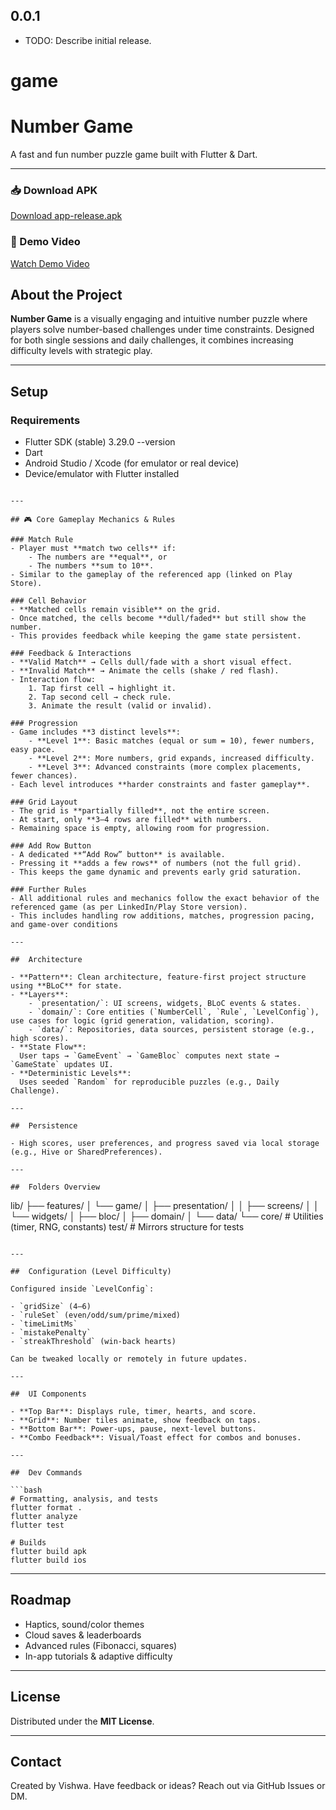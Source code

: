 ## 0.0.1

* TODO: Describe initial release.

# game
# Number Game

A fast and fun number puzzle game built with Flutter & Dart.

---

### 📥 Download APK
[Download app-release.apk](https://github.com/vishwajeetbharti/game/tree/main/release-build/app-release.apk)


### 🎥 Demo Video
[Watch Demo Video](https://github.com/vishwajeetbharti/game/blob/main/release-build/Screen_recording_20250826_114238%20(online-video-cutter.com).mp4)



##  About the Project

**Number Game** is a visually engaging and intuitive number puzzle where players solve number-based challenges under time constraints. Designed for both single sessions and daily challenges, it combines increasing difficulty levels with strategic play.

---

##  Setup

### Requirements
- Flutter SDK (stable) 3.29.0 --version
- Dart
- Android Studio / Xcode (for emulator or real device)
- Device/emulator with Flutter installed

```

---

## 🎮 Core Gameplay Mechanics & Rules

### Match Rule
- Player must **match two cells** if:
    - The numbers are **equal**, or
    - The numbers **sum to 10**.
- Similar to the gameplay of the referenced app (linked on Play Store).

### Cell Behavior
- **Matched cells remain visible** on the grid.
- Once matched, the cells become **dull/faded** but still show the number.
- This provides feedback while keeping the game state persistent.

### Feedback & Interactions
- **Valid Match** → Cells dull/fade with a short visual effect.
- **Invalid Match** → Animate the cells (shake / red flash).
- Interaction flow:
    1. Tap first cell → highlight it.
    2. Tap second cell → check rule.
    3. Animate the result (valid or invalid).

### Progression
- Game includes **3 distinct levels**:
    - **Level 1**: Basic matches (equal or sum = 10), fewer numbers, easy pace.
    - **Level 2**: More numbers, grid expands, increased difficulty.
    - **Level 3**: Advanced constraints (more complex placements, fewer chances).
- Each level introduces **harder constraints and faster gameplay**.

### Grid Layout
- The grid is **partially filled**, not the entire screen.
- At start, only **3–4 rows are filled** with numbers.
- Remaining space is empty, allowing room for progression.

### Add Row Button
- A dedicated **“Add Row” button** is available.
- Pressing it **adds a few rows** of numbers (not the full grid).
- This keeps the game dynamic and prevents early grid saturation.

### Further Rules
- All additional rules and mechanics follow the exact behavior of the referenced game (as per LinkedIn/Play Store version).
- This includes handling row additions, matches, progression pacing, and game-over conditions

---

##  Architecture

- **Pattern**: Clean architecture, feature-first project structure using **BLoC** for state.
- **Layers**:
    - `presentation/`: UI screens, widgets, BLoC events & states.
    - `domain/`: Core entities (`NumberCell`, `Rule`, `LevelConfig`), use cases for logic (grid generation, validation, scoring).
    - `data/`: Repositories, data sources, persistent storage (e.g., high scores).
- **State Flow**:
  User taps → `GameEvent` → `GameBloc` computes next state → `GameState` updates UI.
- **Deterministic Levels**:
  Uses seeded `Random` for reproducible puzzles (e.g., Daily Challenge).

---

##  Persistence

- High scores, user preferences, and progress saved via local storage (e.g., Hive or SharedPreferences).

---

##  Folders Overview

```
lib/
├── features/
│   └── game/
│       ├── presentation/
│       │   ├── screens/
│       │   └── widgets/
│       ├── bloc/
│       ├── domain/
│       └── data/
└── core/             # Utilities (timer, RNG, constants)
test/                # Mirrors structure for tests
```

---

##  Configuration (Level Difficulty)

Configured inside `LevelConfig`:

- `gridSize` (4–6)
- `ruleSet` (even/odd/sum/prime/mixed)
- `timeLimitMs`
- `mistakePenalty`
- `streakThreshold` (win-back hearts)

Can be tweaked locally or remotely in future updates.

---

##  UI Components

- **Top Bar**: Displays rule, timer, hearts, and score.
- **Grid**: Number tiles animate, show feedback on taps.
- **Bottom Bar**: Power-ups, pause, next-level buttons.
- **Combo Feedback**: Visual/Toast effect for combos and bonuses.

---

##  Dev Commands

```bash
# Formatting, analysis, and tests
flutter format .
flutter analyze
flutter test

# Builds
flutter build apk
flutter build ios
```

---

##  Roadmap

- Haptics, sound/color themes
- Cloud saves & leaderboards
- Advanced rules (Fibonacci, squares)
- In-app tutorials & adaptive difficulty

---

##  License

Distributed under the **MIT License**.

---

##  Contact

Created by Vishwa. Have feedback or ideas? Reach out via GitHub Issues or DM.


